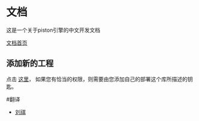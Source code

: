 # 文档
这是一个关于piston引擎的中文开发文档

[文档首页](https://3442853561.github.io/pistondoc/)

## 添加新的工程

点击 [这里](https://github.com/kmcallister/travis-doc-upload/blob/master/README.md)，
如果您有恰当的权限，则需要由您添加自己的部署这个库所描述的钥匙。

#翻译
- [刘祺](https://github.com/3442853561)
